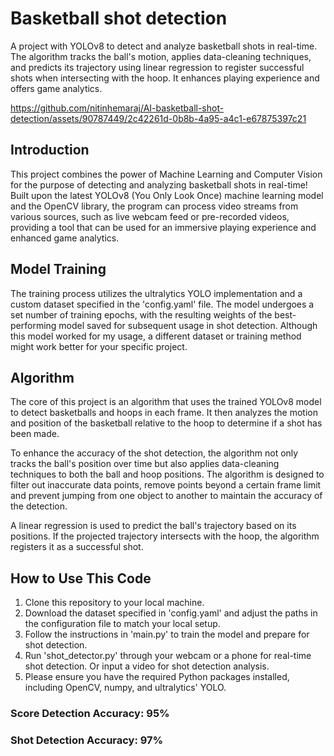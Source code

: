 # Basketball shot detection
A project with YOLOv8 to detect and analyze basketball shots in real-time. The algorithm tracks the ball's motion, applies data-cleaning techniques, and predicts its trajectory using linear regression to register successful shots when intersecting with the hoop. It enhances playing experience and offers game analytics.

https://github.com/nitinhemaraj/AI-basketball-shot-detection/assets/90787449/2c42261d-0b8b-4a95-a4c1-e67875397c21

## Introduction
This project combines the power of Machine Learning and Computer Vision for the purpose of detecting and analyzing basketball shots in real-time! Built upon the latest YOLOv8 (You Only Look Once) machine learning model and the OpenCV library, the program can process video streams from various sources, such as live webcam feed or pre-recorded videos, providing a tool that can be used for an immersive playing experience and enhanced game analytics.

## Model Training
The training process utilizes the ultralytics YOLO implementation and a custom dataset specified in the 'config.yaml' file. The model undergoes a set number of training epochs, with the resulting weights of the best-performing model saved for subsequent usage in shot detection. Although this model worked for my usage, a different dataset or training method might work better for your specific project.

## Algorithm
The core of this project is an algorithm that uses the trained YOLOv8 model to detect basketballs and hoops in each frame. It then analyzes the motion and position of the basketball relative to the hoop to determine if a shot has been made.

To enhance the accuracy of the shot detection, the algorithm not only tracks the ball's position over time but also applies data-cleaning techniques to both the ball and hoop positions. The algorithm is designed to filter out inaccurate data points, remove points beyond a certain frame limit and prevent jumping from one object to another to maintain the accuracy of the detection.

A linear regression is used to predict the ball's trajectory based on its positions. If the projected trajectory intersects with the hoop, the algorithm registers it as a successful shot.

## How to Use This Code
1. Clone this repository to your local machine.
2. Download the dataset specified in 'config.yaml' and adjust the paths in the configuration file to match your local setup.
3. Follow the instructions in 'main.py' to train the model and prepare for shot detection.
4. Run 'shot_detector.py' through your webcam or a phone for real-time shot detection. Or input a video for shot detection analysis.
5. Please ensure you have the required Python packages installed, including OpenCV, numpy, and ultralytics' YOLO.

### Score Detection Accuracy: 95%
### Shot Detection Accuracy: 97%
